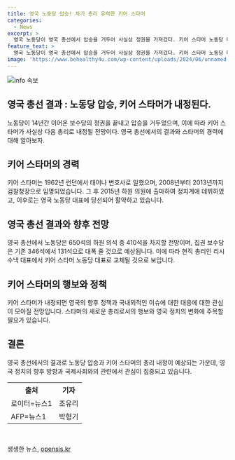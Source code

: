 ```yaml
---
title: 영국 노동당 압승! 차기 총리 유력한 키어 스타머
categories:
  - News
excerpt: >
  영국 노동당이 영국 총선에서 압승을 거두어 사실상 정권을 가져갔다. 키어 스타머 노동당 대표는 이에 사심정교체될 것으로 예상되며, 투표소를 찾아 행복한 모습을 보여 주었다. 스타머는 변호사 출신으로, 2015년 정치에 입문해 2020년 영국 노동당 대표에 당선된 인물이다. ※본 요약문은 신문 기사의 내용을 바탕으로 작성되었습니다.
feature_text: >
  영국 노동당이 영국 총선에서 압승을 거두어 사실상 정권을 가져갔다. 키어 스타머 노동당 대표는 이에 사심정교체될 것으로 예상되며, 투표소를 찾아 행복한 모습을 보여 주었다. 스타머는 변호사 출신으로, 2015년 정치에 입문해 2020년 영국 노동당 대표에 당선된 인물이다. ※본 요약문은 신문 기사의 내용을 바탕으로 작성되었습니다.
image: 'https://www.behealthy4u.com/wp-content/uploads/2024/06/unnamed-file.png'
---
```


<p><img src="https://www.behealthy4u.com/wp-content/uploads/2024/06/unnamed-file.png" alt="info 속보" /></p>

<h2 data-ke-size="size26">영국 총선 결과 : 노동당 압승, 키어 스타머가 내정된다.</h2>

<p data-ke-size="size16">노동당이 14년간 이어온 보수당의 정권을 끝내고 압승을 거두었으며, 이에 따라 키어 스타머가 사실상 다음 총리로 내정될 전망이다. 영국 총선에서의 결과와 스타머의 경력에 대해 알아보자.</p>

<h2 data-ke-size="size24">키어 스타머의 경력</h2>

<p data-ke-size="size16">키어 스타머는 1962년 런던에서 태어나 변호사로 일했으며, 2008년부터 2013년까지 검찰청장으로 임명되었습니다. 그 후 2015년 하원 의원에 출마하여 정치계에 데뷔하였고, 이후로는 영국 노동당 대표에 당선되어 활약하고 있습니다.</p>

<h2 data-ke-size="size24">영국 총선 결과와 향후 전망</h2>

<p data-ke-size="size16">영국 총선에서 노동당은 650석의 하원 의석 중 410석을 차지할 전망이며, 집권 보수당은 기존 346석에서 131석으로 대폭 줄 것으로 예상됩니다. 이에 따라 현직 총리인 리시 수낵 대표에서 키어 스타머 노동당 대표로 교체될 것으로 보입니다.</p>

<h2 data-ke-size="size24">키어 스타머의 행보와 정책</h2>

<p data-ke-size="size16">키어 스타머가 내정되면 영국의 향후 정책과 국내외적인 이슈에 대한 대응에 대한 관심이 모아질 전망입니다. 스타머의 새로운 총리로서의 행보와 영국 정치의 변화에 주목할 필요가 있습니다.</p>

<h2 data-ke-size="size24">결론</h2>

<p data-ke-size="size16">영국 총선에서의 결과로 노동당 압승과 키어 스타머의 총리 내정이 예상되는 가운데, 영국 정치의 향후 방향과 국제사회와의 관련에서 관심이 집중되고 있습니다.</p>

<table>
  <tr>
    <th>출처</th>
    <th>기자</th>
  </tr>
  <tr>
    <td>로이터=뉴스1</td>
    <td>조유리</td>
  </tr>
  <tr>
    <td>AFP=뉴스1</td>
    <td>박형기</td>
  </tr>
</table>

<p data-ke-size="size16">&nbsp;</p>
생생한 뉴스, <a href="https://opensis.kr" rel="dofollow">opensis.kr</a>


